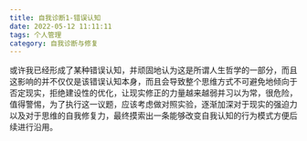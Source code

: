 ```yaml
---
title: 自我诊断1-错误认知
date: 2022-05-12 11:11:11
tags: 个人管理
category: 自我诊断与修复
---
```


或许我已经形成了某种错误认知，并顽固地认为这是所谓人生哲学的一部分，而且这影响的并不仅仅是该错误认知本身，而且会导致整个思维方式不可避免地倾向于否定现实，拒绝建设性的优化，让现实修正的力量越来越弱并习以为常，很危险，值得警惕，为了执行这一议题，应该考虑做对照实验，逐渐加深对于现实的强迫力以及对于思维的自我修复力，最终摸索出一条能够改变自我认知的行为模式方便后续进行沿用。